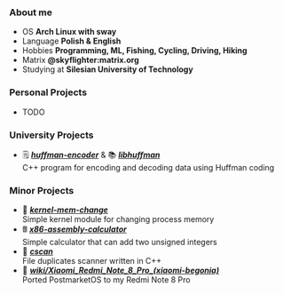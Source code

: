 ### About me
- OS **Arch Linux with sway**
- Language **Polish & English**
- Hobbies **Programming, ML, Fishing, Cycling, Driving, Hiking**
- Matrix **@skyflighter:matrix.org**
- Studying at **Silesian University of Technology**

### Personal Projects
- TODO

### University Projects
- 🗒️ [***huffman-encoder***](https://github.com/michaelskyf/huffman-encoder) & 📚 [***libhuffman***](https://github.com/michaelskyf/libhuffman)<br>
   C++ program for encoding and decoding data using Huffman coding

### Minor Projects
- 🐧 [***kernel-mem-change***](https://github.com/michaelskyf/kernel-mem-change) <br>
  Simple kernel module for changing process memory
- 🖩 [***x86-assembly-calculator***](https://github.com/michaelskyf/x86-assembly-calculator) <br>
  Simple calculator that can add two unsigned integers
- 📁 [***cscan***](https://github.com/michaelskyf/cscan) <br>
  File duplicates scanner written in C++
- 📱 [***wiki/Xiaomi_Redmi_Note_8_Pro_(xiaomi-begonia)***](https://wiki.postmarketos.org/wiki/Xiaomi_Redmi_Note_8_Pro_(xiaomi-begonia)) <br>
  Ported PostmarketOS to my Redmi Note 8 Pro
